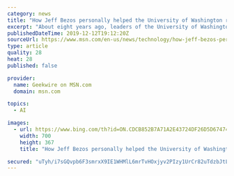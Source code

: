 ```yaml
---
category: news
title: "How Jeff Bezos personally helped the University of Washington recruit its AI ‘superstars’"
excerpt: "About eight years ago, leaders of the University of Washington’s computer science department decided to zero in on artificial intelligence. The goal was to recruit machine learning and AI “superstars” to lead the department into this new frontier of technology, according to UW Computer Science Chair Hank Levy."
publishedDateTime: 2019-12-12T19:12:20Z
sourceUrl: https://www.msn.com/en-us/news/technology/how-jeff-bezos-personally-helped-the-university-of-washington-recruit-its-ai-‘superstars’/ar-AAK4kBI
type: article
quality: 28
heat: 28
published: false

provider:
  name: Geekwire on MSN.com
  domain: msn.com

topics:
  - AI

images:
  - url: https://www.bing.com/th?id=ON.CDCB852B7A71A2E43724DF26D5D67474
    width: 700
    height: 367
    title: "How Jeff Bezos personally helped the University of Washington recruit its AI ‘superstars’"

secured: "uTyh/i7sGQvpb6F3smrxX9IE1WHMlL6mrTvHOxjyv2PIzy1UrCr82uTdzbJtLzUuJDznUmMBARl11qpfa14GQaLrjYHfLN8Nk/HMGtYzMie9rQae9bBL7XCR3MUAQu4W/M9vNwmo/aaonbjkq2E2lsaDUamHPa58axfPjUTl+NKRjn7rWOrVnks5Tzm/gdbO/8XwhRFUQwAZVELP9ctAawhtABrlG7HOh8wHYbz7K5xORJCTFzEqNbHsG95F98+LuS93EXHm0TEjZ6JlQV7nVQ==;mirVC4o6lk21GpIg9PilOA=="
---
```


